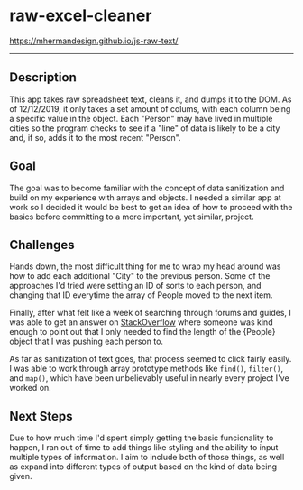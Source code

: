 # raw-excel-cleaner

https://mhermandesign.github.io/js-raw-text/

---

## Description

This app takes raw spreadsheet text, cleans it, and dumps it to the DOM. As of 12/12/2019, it only takes a set amount of colums, with each column being a specific value in the object.
Each "Person" may have lived in multiple cities so the program checks to see if a "line" of data is likely to be a city and, if so, adds it to the most recent "Person".

## Goal

The goal was to become familiar with the concept of data sanitization and build on my experience with arrays and objects. I needed a similar app at work so I decided it would be best to get an idea of how to proceed with the basics before committing to a more important, yet similar, project.

## Challenges

Hands down, the most difficult thing for me to wrap my head around was how to add each additional "City" to the previous person. Some of the approaches I'd tried were setting an ID of sorts to each person, and changing that ID everytime the array of People moved to the next item.

Finally, after what felt like a week of searching through forums and guides, I was able to get an answer on [StackOverflow](https://stackoverflow.com/questions/59202957/how-do-i-access-a-variable-created-outside-of-an-if-else-scope-update-it-in-th) where someone was kind enough to point out that I only needed to find the length of the {People} object that I was pushing each person to.

As far as sanitization of text goes, that process seemed to click fairly easily. I was able to work through array prototype methods like `find()`, `filter()`, and `map()`, which have been unbelievably useful in nearly every project I've worked on.

## Next Steps

Due to how much time I'd spent simply getting the basic funcionality to happen, I ran out of time to add things like styling and the ability to input multiple types of information. I aim to include both of those things, as well as expand into different types of output based on the kind of data being given.
